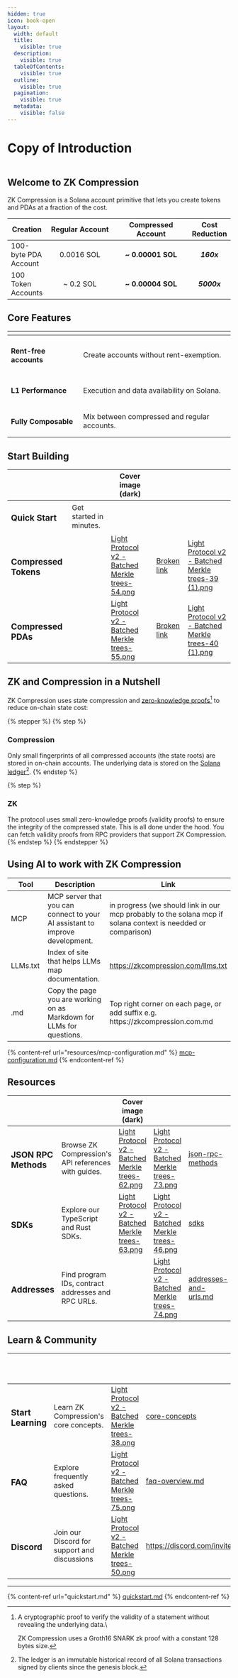```yaml
---
hidden: true
icon: book-open
layout:
  width: default
  title:
    visible: true
  description:
    visible: true
  tableOfContents:
    visible: true
  outline:
    visible: true
  pagination:
    visible: true
  metadata:
    visible: false
---
```


# Copy of Introduction

<figure><img src=".gitbook/assets/ScaleAnything.png" alt=""><figcaption></figcaption></figure>

## Welcome to ZK Compression

ZK Compression is a Solana account primitive that lets you create tokens and PDAs at a fraction of the cost.

<table><thead><tr><th valign="middle">Creation</th><th width="200" align="center">Regular Account</th><th width="200" align="center">Compressed Account</th><th align="center">Cost Reduction</th></tr></thead><tbody><tr><td valign="middle">100-byte PDA Account</td><td align="center">0.0016 SOL</td><td align="center"><strong>~ 0.00001 SOL</strong> </td><td align="center"><em><strong>160x</strong></em> </td></tr><tr><td valign="middle">100 Token Accounts</td><td align="center">~ 0.2 SOL</td><td align="center"><strong>~ 0.00004 SOL</strong></td><td align="center"><em><strong>5000x</strong></em> </td></tr></tbody></table>

## Core Features

<table data-view="cards"><thead><tr><th></th><th></th></tr></thead><tbody><tr><td><h4>R<strong>ent-free accounts</strong></h4></td><td>Create accounts without rent-exemption.</td></tr><tr><td><h4><strong>L1 Performance</strong></h4></td><td>Execution and data availability on Solana.</td></tr><tr><td><h4><strong>Fully Composable</strong></h4></td><td>Mix between compressed and regular accounts.</td></tr></tbody></table>

## Start Building

<table data-view="cards" data-full-width="false"><thead><tr><th></th><th></th><th data-hidden data-card-cover-dark data-type="image">Cover image (dark)</th><th data-hidden data-card-target data-type="content-ref"></th><th data-hidden data-card-cover data-type="image"></th></tr></thead><tbody><tr><td><h3>Quick Start</h3></td><td>Get started in minutes. </td><td></td><td></td><td></td></tr><tr><td><h3><strong>Compressed Tokens</strong></h3></td><td></td><td><a href=".gitbook/assets/Light Protocol v2 - Batched Merkle trees-54.png">Light Protocol v2 - Batched Merkle trees-54.png</a></td><td><a href="broken-reference">Broken link</a></td><td><a href=".gitbook/assets/Light Protocol v2 - Batched Merkle trees-39 (1).png">Light Protocol v2 - Batched Merkle trees-39 (1).png</a></td></tr><tr><td><h3>Compressed PDAs</h3></td><td></td><td><a href=".gitbook/assets/Light Protocol v2 - Batched Merkle trees-55.png">Light Protocol v2 - Batched Merkle trees-55.png</a></td><td><a href="broken-reference">Broken link</a></td><td><a href=".gitbook/assets/Light Protocol v2 - Batched Merkle trees-40 (1).png">Light Protocol v2 - Batched Merkle trees-40 (1).png</a></td></tr></tbody></table>

## ZK and Compression in a Nutshell <a href="#zk-and-compression-in-a-nutshell" id="zk-and-compression-in-a-nutshell"></a>

ZK Compression uses state compression and [zero-knowledge proofs](#user-content-fn-1)[^1] to reduce on-chain state cost:

{% stepper %}
{% step %}
### Compression

Only small fingerprints of all compressed accounts (the state roots) are stored in on-chain accounts. The underlying data is stored on the [Solana ledger](#user-content-fn-2)[^2].
{% endstep %}

{% step %}
### ZK

The protocol uses small zero-knowledge proofs (validity proofs) to ensure the integrity of the compressed state. This is all done under the hood. You can fetch validity proofs from RPC providers that support ZK Compression.
{% endstep %}
{% endstepper %}

## Using AI to work with ZK Compression

<table><thead><tr><th width="125.25">Tool</th><th width="313">Description</th><th>Link</th></tr></thead><tbody><tr><td>MCP</td><td>MCP server that you can connect to your AI assistant to improve development.</td><td>in progress (we should link in our mcp probably to the solana mcp if solana context is needded or comparison)</td></tr><tr><td>LLMs.txt</td><td>Index of site that helps LLMs map documentation.</td><td><a href="https://zkcompression.com/llms.txt">https://zkcompression.com/llms.txt</a></td></tr><tr><td>.md</td><td>Copy the page you are working on as Markdown for LLMs for questions.</td><td>Top right corner on each page, or add suffix e.g. https://zkcompression.com.md</td></tr></tbody></table>

{% content-ref url="resources/mcp-configuration.md" %}
[mcp-configuration.md](resources/mcp-configuration.md)
{% endcontent-ref %}

## Resources

<table data-view="cards"><thead><tr><th></th><th></th><th data-hidden data-type="image">Cover image (dark)</th><th data-hidden data-card-cover data-type="image"></th><th data-hidden data-card-target data-type="content-ref"></th><th data-hidden data-card-cover-dark data-type="image">Cover image (dark)</th></tr></thead><tbody><tr><td><h3>JSON RPC Methods</h3></td><td>Browse ZK Compression's API references with guides. </td><td><a href=".gitbook/assets/Light Protocol v2 - Batched Merkle trees-62.png">Light Protocol v2 - Batched Merkle trees-62.png</a></td><td><a href=".gitbook/assets/Light Protocol v2 - Batched Merkle trees-73.png">Light Protocol v2 - Batched Merkle trees-73.png</a></td><td><a href="resources/json-rpc-methods/">json-rpc-methods</a></td><td><a href=".gitbook/assets/Light Protocol v2 - Batched Merkle trees-62.png">Light Protocol v2 - Batched Merkle trees-62.png</a></td></tr><tr><td><h3>SDKs</h3></td><td>Explore our TypeScript and Rust SDKs.</td><td><a href=".gitbook/assets/Light Protocol v2 - Batched Merkle trees-63.png">Light Protocol v2 - Batched Merkle trees-63.png</a></td><td><a href=".gitbook/assets/Light Protocol v2 - Batched Merkle trees-46.png">Light Protocol v2 - Batched Merkle trees-46.png</a></td><td><a href="resources/sdks/">sdks</a></td><td><a href=".gitbook/assets/Light Protocol v2 - Batched Merkle trees-63.png">Light Protocol v2 - Batched Merkle trees-63.png</a></td></tr><tr><td><h3>Addresses</h3></td><td>Find program IDs, contract addresses and RPC URLs.</td><td></td><td><a href=".gitbook/assets/Light Protocol v2 - Batched Merkle trees-74.png">Light Protocol v2 - Batched Merkle trees-74.png</a></td><td><a href="resources/addresses-and-urls.md">addresses-and-urls.md</a></td><td><a href=".gitbook/assets/Light Protocol v2 - Batched Merkle trees-71.png">Light Protocol v2 - Batched Merkle trees-71.png</a></td></tr></tbody></table>

## Learn & Community

<table data-view="cards"><thead><tr><th></th><th></th><th data-hidden data-card-cover data-type="image"></th><th data-hidden data-card-target data-type="content-ref"></th><th data-hidden data-type="image">Cover image (dark)</th><th data-hidden data-card-cover-dark data-type="image">Cover image (dark)</th></tr></thead><tbody><tr><td><h3>Start Learning</h3></td><td>Learn ZK Compression's core concepts.</td><td><a href=".gitbook/assets/Light Protocol v2 - Batched Merkle trees-38.png">Light Protocol v2 - Batched Merkle trees-38.png</a></td><td><a href="learn/core-concepts/">core-concepts</a></td><td><a href=".gitbook/assets/Light Protocol v2 - Batched Merkle trees-70.png">Light Protocol v2 - Batched Merkle trees-70.png</a></td><td><a href=".gitbook/assets/Light Protocol v2 - Batched Merkle trees-70.png">Light Protocol v2 - Batched Merkle trees-70.png</a></td></tr><tr><td><h3>FAQ</h3></td><td>Explore frequently asked questions.</td><td><a href=".gitbook/assets/Light Protocol v2 - Batched Merkle trees-75.png">Light Protocol v2 - Batched Merkle trees-75.png</a></td><td><a href="learn/faq-overview.md">faq-overview.md</a></td><td></td><td><a href=".gitbook/assets/Light Protocol v2 - Batched Merkle trees-72.png">Light Protocol v2 - Batched Merkle trees-72.png</a></td></tr><tr><td><h3><strong>Discord</strong></h3></td><td>Join our Discord for support and discussions</td><td><a href=".gitbook/assets/Light Protocol v2 - Batched Merkle trees-50.png">Light Protocol v2 - Batched Merkle trees-50.png</a></td><td><a href="https://discord.com/invite/CYvjBgzRFP">https://discord.com/invite/CYvjBgzRFP</a></td><td></td><td><a href=".gitbook/assets/Light Protocol v2 - Batched Merkle trees-69.png">Light Protocol v2 - Batched Merkle trees-69.png</a></td></tr></tbody></table>

***

{% content-ref url="quickstart.md" %}
[quickstart.md](quickstart.md)
{% endcontent-ref %}

[^1]: A cryptographic proof to verify the validity of a statement without revealing the underlying data.\


    ZK Compression uses a Groth16 SNARK zk proof with a constant 128 bytes size.

[^2]: The ledger is an immutable historical record of all Solana transactions signed by clients since the genesis block.
